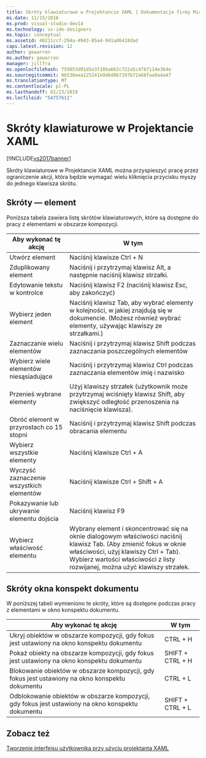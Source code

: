 ```yaml
---
title: Skróty klawiaturowe w Projektancie XAML | Dokumentacja firmy Microsoft
ms.date: 11/15/2016
ms.prod: visual-studio-dev14
ms.technology: vs-ide-designers
ms.topic: conceptual
ms.assetid: 40211cc7-294a-4943-85a4-941ad6418dad
caps.latest.revision: 12
author: gewarren
ms.author: gewarren
manager: jillfra
ms.openlocfilehash: f59853d91d5e3f18ba662c722a5c47b7114e364e
ms.sourcegitcommit: 8b538eea125241e9d6d8b7297b72a66faa9a4a47
ms.translationtype: MT
ms.contentlocale: pl-PL
ms.lasthandoff: 01/23/2019
ms.locfileid: "54757611"
---
```

# <a name="keyboard-shortcuts--for-xaml-designer"></a>Skróty klawiaturowe w Projektancie XAML
[!INCLUDE[vs2017banner](../includes/vs2017banner.md)]

Skróty klawiaturowe w Projektancie XAML można przyspieszyć pracę przez ograniczenie akcji, która będzie wymagać wielu kliknięcia przycisku myszy do jednego klawisza skrótu.  
  
## <a name="element-shortcuts"></a>Skróty — element  
 Poniższa tabela zawiera listę skrótów klawiaturowych, które są dostępne do pracy z elementami w obszarze kompozycji.  
  
|**Aby wykonać tę akcję**|**W tym**|  
|--------------------------------|-----------------|  
|Utwórz element|Naciśnij klawisze Ctrl + N|  
|Zduplikowany element|Naciśnij i przytrzymaj klawisz Alt, a następnie naciśnij klawisz strzałki.|  
|Edytowanie tekstu w kontrolce|Naciśnij klawisz F2 (naciśnij klawisz Esc, aby zakończyć)|  
|Wybierz jeden element|Naciśnij klawisz Tab, aby wybrać elementy w kolejności, w jakiej znajdują się w dokumencie. (Możesz również wybrać elementy, używając klawiszy ze strzałkami.)|  
|Zaznaczanie wielu elementów|Naciśnij i przytrzymaj klawisz Shift podczas zaznaczania poszczególnych elementów|  
|Wybierz wiele elementów niesąsiadujące|Naciśnij i przytrzymaj klawisz Ctrl podczas zaznaczania elementów imię i nazwisko|  
|Przenieś wybrane elementy|Użyj klawiszy strzałek (użytkownik może przytrzymaj wciśnięty klawisz Shift, aby zwiększyć odległość przenoszenia na naciśnięcie klawisza).|  
|Obróć element w przyrostach co 15 stopni|Naciśnij i przytrzymaj klawisz Shift podczas obracania elementu|  
|Wybierz wszystkie elementy|Naciśnij klawisze Ctrl + A|  
|Wyczyść zaznaczenie wszystkich elementów|Naciśnij klawisze Ctrl + Shift + A|  
|Pokazywanie lub ukrywanie elementu dojścia|Naciśnij klawisz F9|  
|Wybierz właściwość elementu|Wybrany element i skoncentrować się na oknie dialogowym właściwości naciśnij klawisz Tab. (Aby zmienić fokus w oknie właściwości, użyj klawiszy Ctrl + Tab). Wybierz wartości właściwości z listy rozwijanej, można użyć klawiszy strzałek.|  
  
## <a name="document-outline-window-shortcuts"></a>Skróty okna konspekt dokumentu  
 W poniższej tabeli wymieniono te skróty, które są dostępne podczas pracy z elementami w okno konspektu dokumentu.  
  
|**Aby wykonać tę akcję**|**W tym**|  
|--------------------------------|-----------------|  
|Ukryj obiektów w obszarze kompozycji, gdy fokus jest ustawiony na okno konspektu dokumentu|CTRL + H|  
|Pokaż obiekty na obszarze kompozycji, gdy fokus jest ustawiony na okno konspektu dokumentu|SHIFT + CTRL + H|  
|Blokowanie obiektów w obszarze kompozycji, gdy fokus jest ustawiony na okno konspektu dokumentu|CTRL + L|  
|Odblokowanie obiektów w obszarze kompozycji, gdy fokus jest ustawiony na okno konspektu dokumentu|SHIFT + CTRL + L|  
  
## <a name="see-also"></a>Zobacz też  
 [Tworzenie interfejsu użytkownika przy użyciu projektanta XAML](../designers/creating-a-ui-by-using-xaml-designer-in-visual-studio.md)
